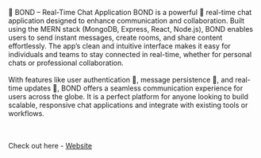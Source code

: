💬 BOND – Real-Time Chat Application
BOND is a powerful 💬 real-time chat application designed to enhance communication and collaboration. Built using the MERN stack (MongoDB, Express, React, Node.js), BOND enables users to send instant messages, create rooms, and share content effortlessly. The app’s clean and intuitive interface makes it easy for individuals and teams to stay connected in real-time, whether for personal chats or professional collaboration.
<br>
<br>
With features like user authentication 🔐, message persistence 💾, and real-time updates 🔄, BOND offers a seamless communication experience for users across the globe. It is a perfect platform for anyone looking to build scalable, responsive chat applications and integrate with existing tools or workflows.

<br>
<br>
Check out here - <a href="https://bond-chatapp.onrender.com/" target="/blanck">Website</a>
<br>
<br>
